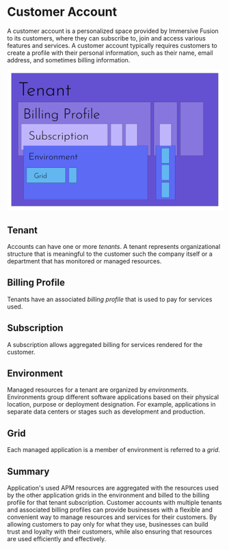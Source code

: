 # Customer Account

A customer account is a personalized space provided by Immersive Fusion to its customers, where they can subscribe to, join and access various features and services. A customer account typically requires customers to create a profile with their personal information, such as their name, email address, and sometimes billing information. 

![Immersive Fusion Billing Model](img/billingmodel.png)

## Tenant

Accounts can have one or more *tenants*. A tenant represents organizational structure that is meaningful to the customer such the company itself or a department that has monitored or managed resources. 

## Billing Profile

Tenants have an associated *billing profile* that is used to pay for services used. 

## Subscription

A subscription allows aggregated billing for services rendered for the customer.

## Environment

Managed resources for a tenant are organized by *environments*. Environments group different software applications based on their physical location, purpose or deployment designation. For example, applications in separate data centers or stages such as development and production. 

## Grid

Each managed application is a member of environment is referred to a *grid*.

## Summary 

Application's used APM resources are aggregated with the resources used by the other application grids in the environment and billed to the billing profile for that tenant subscription. Customer accounts with multiple tenants and associated billing profiles can provide businesses with a flexible and convenient way to manage resources and services for their customers. By allowing customers to pay only for what they use, businesses can build trust and loyalty with their customers, while also ensuring that resources are used efficiently and effectively.